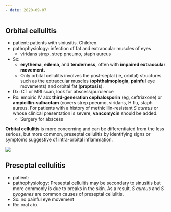 ```yaml
---
- date: 2020-09-07
---
```


## Orbital cellulitis

<!-- orbital cellulitis pt, patho, sx, dx, rx -->

- patient: patients with siniusitis. Children.
- pathophysiology: infection of fat and extraocular muscles of eyes
	- viridans strep, strep pneumo, staph aureus
- Sx:
	- **erythema**, **edema**, and **tenderness**, often with **impaired extraocular movement.**
	- Only orbital cellulitis involves the post-septal (ie, orbital) structures such as the extraocular muscles (**ophthalmoplegia**, **painful** eye movements) and orbital fat (**proptosis**).
- Dx: CT or MRI scan, look for abscess/purulence
- Rx: empiric IV abx **third-generation cephalosporin** (eg, ceftriaxone) or **ampicillin-sulbactam** (covers strep pneumo, viridans, H flu, staph aureus. For patients with a history of methicillin-resistant _S aureus_ or whose clinical presentation is severe, **vancomycin** should be added.
	- Surgery for abscess

**Orbital cellulitis** is more concerning and can be differentiated from the less serious, but more common, preseptal cellulitis by identifying signs or symptoms suggestive of intra-orbital inflammation.

![](https://photos.thisispiggy.com/file/wikiFiles/B112CBA3-4797-440E-8ADF-384296530CBE.jpg)

## Preseptal cellulitis

<!-- preseptal cellulitis cause, patho, sx, rx -->

- patient:
- pathophysiology: Preseptal cellulitis may be secondary to sinusitis but more commonly is due to breaks in the skin.  As a result, _S aureus_ and _S pyogenes_ are common causes of preseptal cellulitis.
- Sx: no painful eye movement
- Rx: oral abx

